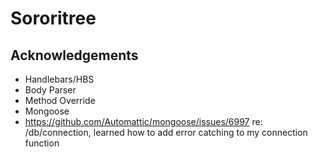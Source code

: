 # Sororitree

## Acknowledgements
* Handlebars/HBS
* Body Parser
* Method Override
* Mongoose
* https://github.com/Automattic/mongoose/issues/6997 re: /db/connection, learned how to add error catching to my connection function